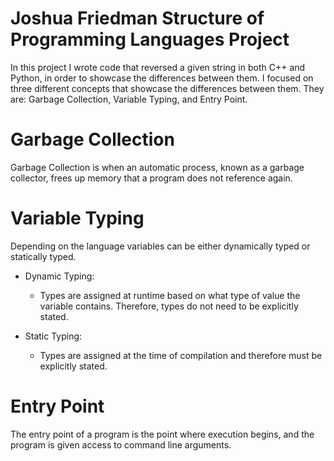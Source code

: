 # Joshua Friedman Structure of Programming Languages Project
In this project I wrote code that reversed a given string in both C++ and Python, in order to showcase the differences between them. I focused on three different concepts that 
showcase the differences between them. They are: Garbage Collection, Variable Typing, and Entry Point.

# Garbage Collection
Garbage Collection is when an automatic process, known as a garbage collector, frees up memory that a program does not reference again.

# Variable Typing
Depending on the language variables can be either dynamically typed or statically typed.

- Dynamic Typing:
  - Types are assigned at runtime based on what type of value the variable contains. Therefore, types do not need to be explicitly stated. 

- Static Typing:
  - Types are assigned at the time of compilation and therefore must be explicitly stated.


# Entry Point
The entry point of a program is the point where execution begins, and the program is given access to command line arguments.

